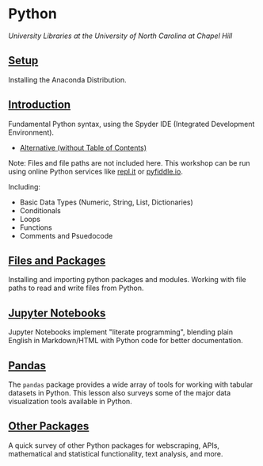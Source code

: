 # Python
*University Libraries at the University of North Carolina at Chapel Hill*

## [Setup](Setup.html)

Installing the Anaconda Distribution.

## [Introduction](Intro/Introduction.html)
Fundamental Python syntax, using the Spyder IDE (Integrated Development Environment). 
* [Alternative (without Table of Contents)](Intro/Introduction-nocontents.html)

Note: Files and file paths are not included here.  This workshop can be run using online Python services like [repl.it](https://repl.it/) or  [pyfiddle.io](pyfiddle.io).

Including:

* Basic Data Types (Numeric, String, List, Dictionaries)
* Conditionals
* Loops
* Functions
* Comments and Psuedocode

## [Files and Packages](Files_Packages/Files_Packages.html)

Installing and importing python packages and modules.  Working with file paths to read and write files from Python.

## [Jupyter Notebooks](Jupyter/Jupyter-Notebooks.html)

Jupyter Notebooks implement "literate programming", blending plain English in Markdown/HTML with Python code for better documentation.

## [Pandas](Jupyter/Pandas.html)

The `pandas` package provides a wide array of tools for working with tabular datasets in Python.  This lesson also surveys some of the major data visualization tools available in Python.

## [Other Packages](Jupyter/Other-Packages.html)

A quick survey of other Python packages for webscraping, APIs, mathematical and statistical functionality, text analysis, and more.